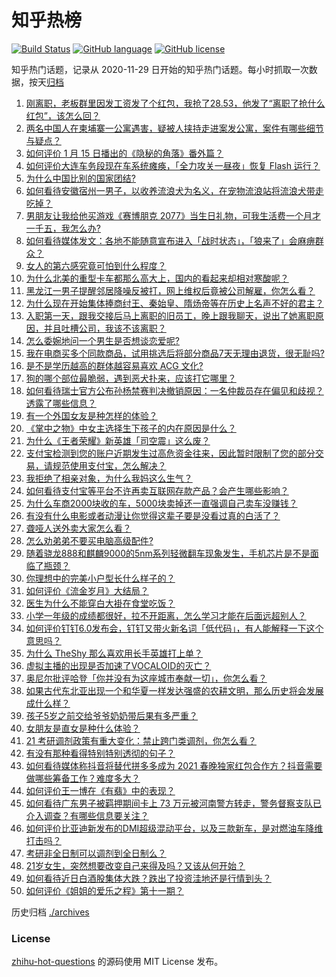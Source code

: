 # 知乎热榜
[![Build Status](https://github.com/ToWeLong/zhihu-hot-questions/workflows/CI/badge.svg)](https://github.com/ToWeLong/zhihu-hot-questions/actions)
[![GitHub language](https://img.shields.io/badge/language-golang-orange.svg)](https://golang.org/)
[![GitHub license](https://img.shields.io/github/license/ToWeLong/zhihu-hot-questions)](https://github.com/ToWeLong/zhihu-hot-questions/blob/main/LICENSE)

知乎热门话题，记录从 2020-11-29 日开始的知乎热门话题。每小时抓取一次数据，按天[归档](./archives)

<!-- BEGIN -->

1. [刚离职，老板群里因发工资发了个红包，我抢了28.53，他发了“离职了抢什么红包”，该怎么回？](https://www.zhihu.com/question/406777225)
1. [两名中国人在柬埔寨一公寓遇害，疑被人挟持走进案发公寓，案件有哪些细节与疑点？](https://www.zhihu.com/question/439363050)
1. [如何评价 1 月 15 日播出的《隐秘的角落》番外篇？](https://www.zhihu.com/question/439536977)
1. [如何评价大连车务段现在车系统瘫痪，「全力攻关一昼夜」恢复 Flash 运行？](https://www.zhihu.com/question/439434803)
1. [为什么中国比别的国家团结?](https://www.zhihu.com/question/385179186)
1. [如何看待安徽宿州一男子，以收养流浪犬为名义，在宠物流浪站将流浪犬带走吃掉？](https://www.zhihu.com/question/438972197)
1. [男朋友让我给他买游戏《赛博朋克 2077》当生日礼物，可我生活费一个月才一千五，我怎么办?](https://www.zhihu.com/question/434776782)
1. [如何看待媒体发文：各地不能随意宣布进入「战时状态」，「狼来了」会麻痹群众？](https://www.zhihu.com/question/439609149)
1. [女人的第六感究竟可怕到什么程度？](https://www.zhihu.com/question/33311702)
1. [为什么北美的重型卡车都那么高大上，国内的看起来却相对寒酸呢？](https://www.zhihu.com/question/23887781)
1. [黑龙江一男子提醒邻居降噪反被打，网上维权后竟被公司解雇，你怎么看？](https://www.zhihu.com/question/439492690)
1. [为什么现在开始集体捧商纣王、秦始皇、隋炀帝等在历史上名声不好的君主？](https://www.zhihu.com/question/63848511)
1. [入职第一天，跟我交接后马上离职的旧员工，晚上跟我聊天，说出了她离职原因，并且吐槽公司，我该不该离职？](https://www.zhihu.com/question/431710967)
1. [怎么委婉地问一个男生是否想谈恋爱呢?](https://www.zhihu.com/question/437434861)
1. [我在电商买多个同款商品，试用挑选后将部分商品7天无理由退货，很无耻吗?](https://www.zhihu.com/question/359744260)
1. [是不是学历越高的群体越容易喜欢 ACG 文化?](https://www.zhihu.com/question/438677613)
1. [狗的哪个部位最脆弱，遇到恶犬扑来，应该打它哪里？](https://www.zhihu.com/question/315822708)
1. [如何看待瑞士官方公布孙杨禁赛判决撤销原因：一名仲裁员存在偏见和歧视？透露了哪些信息？](https://www.zhihu.com/question/439609004)
1. [有一个外国女友是种怎样的体验？](https://www.zhihu.com/question/27428976)
1. [《掌中之物》中女主选择生下孩子的内在原因是什么？](https://www.zhihu.com/question/438676755)
1. [为什么《王者荣耀》新英雄「司空震」这么废？](https://www.zhihu.com/question/439314693)
1. [支付宝检测到您的账户近期发生过高危资金往来，因此暂时限制了您的部分交易，请规范使用支付宝，怎么解决？](https://www.zhihu.com/question/431816818)
1. [我拒绝了相亲对象，为什么我妈这么生气？](https://www.zhihu.com/question/438882455)
1. [如何看待支付宝等平台不许再卖互联网存款产品？会产生哪些影响？](https://www.zhihu.com/question/439561713)
1. [为什么车商2000块收的车，5000块卖掉还一直强调自己卖车没赚钱？](https://www.zhihu.com/question/434339039)
1. [有没有什么电影或者动漫让你觉得这辈子要是没看过真的白活了？](https://www.zhihu.com/question/431551442)
1. [聋哑人送外卖大家怎么看？](https://www.zhihu.com/question/68568499)
1. [怎么劝弟弟不要买电脑高级配件?](https://www.zhihu.com/question/438848560)
1. [随着骁龙888和麒麟9000的5nm系列轻微翻车现象发生，手机芯片是不是面临了瓶颈？](https://www.zhihu.com/question/437367381)
1. [你理想中的完美小户型长什么样子的？](https://www.zhihu.com/question/308860964)
1. [如何评价《流金岁月》大结局？](https://www.zhihu.com/question/439537735)
1. [医生为什么不能穿白大褂在食堂吃饭？](https://www.zhihu.com/question/439426998)
1. [小学一年级的成绩都很好，拉不开距离，怎么学习才能在后面远超别人？](https://www.zhihu.com/question/439054680)
1. [如何评价钉钉6.0发布会，钉钉又带火新名词「低代码」，有人能解释一下这个意思吗？](https://www.zhihu.com/question/439292804)
1. [为什么 TheShy 那么喜欢用长手英雄打上单？](https://www.zhihu.com/question/439342493)
1. [虚拟主播的出现是否加速了VOCALOID的灭亡？](https://www.zhihu.com/question/439254751)
1. [奥尼尔批评哈登「你并没有为这座城市奉献一切」，你怎么看？](https://www.zhihu.com/question/439501486)
1. [如果古代东北亚出现一个和华夏一样发达强盛的农耕文明，那么历史将会发展成什么样？](https://www.zhihu.com/question/423318234)
1. [孩子5岁之前交给爷爷奶奶带后果有多严重？](https://www.zhihu.com/question/33047684)
1. [女朋友是直女是种什么体验？](https://www.zhihu.com/question/280926181)
1. [21 考研调剂政策有重大变化：禁止跨门类调剂，你怎么看？](https://www.zhihu.com/question/438836613)
1. [有没有那种看得特别特别透彻的句子？](https://www.zhihu.com/question/426591942)
1. [如何看待媒体称抖音将替代拼多多成为 2021 春晚独家红包合作方？抖音需要做哪些筹备工作？难度多大？](https://www.zhihu.com/question/439647367)
1. [如何评价王一博在《有翡》中的表现？](https://www.zhihu.com/question/434962354)
1. [如何看待广东男子被羁押期间卡上 73 万元被河南警方转走，警务督察支队已介入调查？有哪些信息要关注？](https://www.zhihu.com/question/439510527)
1. [如何评价比亚迪新发布的DMI超级混动平台，以及三款新车，是对燃油车降维打击吗？](https://www.zhihu.com/question/438924894)
1. [考研非全日制可以调剂到全日制么？](https://www.zhihu.com/question/394232099)
1. [21岁女生，突然想要改变自己来得及吗？又该从何开始？](https://www.zhihu.com/question/308685802)
1. [如何看待近日白酒股集体大跌？跌出了投资洼地还是行情到头？](https://www.zhihu.com/question/439358747)
1. [如何评价《姐姐的爱乐之程》第十一期？](https://www.zhihu.com/question/439320933)

<!-- END -->

历史归档 [./archives](./archives)


### License
[zhihu-hot-questions](https://github.com/towelong/zhihu-hot-questions) 的源码使用 MIT License 发布。